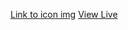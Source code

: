 [Link to icon img](https://commons.wikimedia.org/wiki/File:Red_flag_II.svg)
[View Live](http://lugsole.github.io/flags)